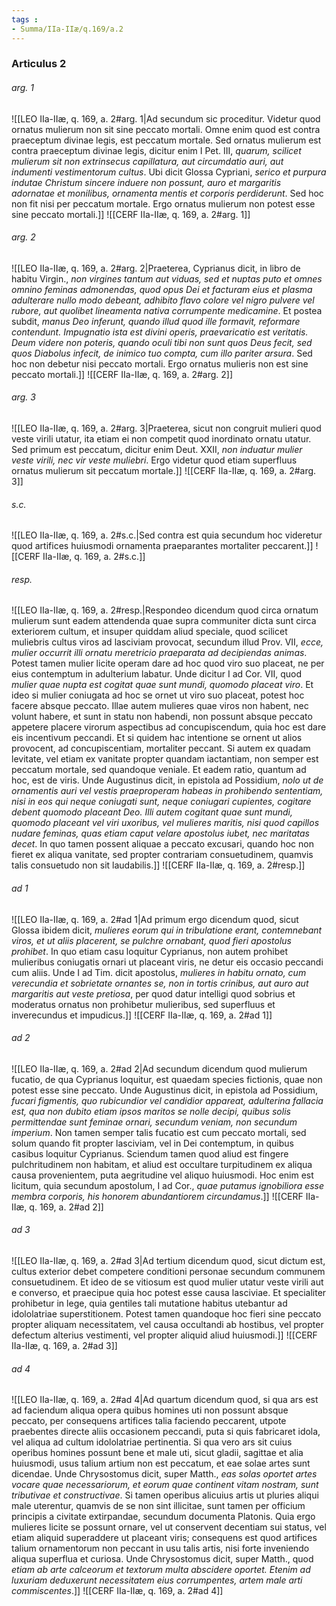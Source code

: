 ```yaml
---
tags : 
- Summa/IIa-IIæ/q.169/a.2
---
```


### Articulus 2

###### arg. 1
![[LEO IIa-IIæ, q. 169, a. 2#arg. 1|Ad secundum sic proceditur. Videtur quod ornatus mulierum non sit sine peccato mortali. Omne enim quod est contra praeceptum divinae legis, est peccatum mortale. Sed ornatus mulierum est contra praeceptum divinae legis, dicitur enim I Pet. III, *quarum, scilicet mulierum sit non extrinsecus capillatura, aut circumdatio auri, aut indumenti vestimentorum cultus*. Ubi dicit Glossa Cypriani, *serico et purpura indutae Christum sincere induere non possunt, auro et margaritis adornatae et monilibus, ornamenta mentis et corporis perdiderunt*. Sed hoc non fit nisi per peccatum mortale. Ergo ornatus mulierum non potest esse sine peccato mortali.]]
![[CERF IIa-IIæ, q. 169, a. 2#arg. 1]]

###### arg. 2
![[LEO IIa-IIæ, q. 169, a. 2#arg. 2|Praeterea, Cyprianus dicit, in libro de habitu Virgin., *non virgines tantum aut viduas, sed et nuptas puto et omnes omnino feminas admonendas, quod opus Dei et facturam eius et plasma adulterare nullo modo debeant, adhibito flavo colore vel nigro pulvere vel rubore, aut quolibet lineamenta nativa corrumpente medicamine*. Et postea subdit, *manus Deo inferunt, quando illud quod ille formavit, reformare contendunt. Impugnatio ista est divini operis, praevaricatio est veritatis. Deum videre non poteris, quando oculi tibi non sunt quos Deus fecit, sed quos Diabolus infecit, de inimico tuo compta, cum illo pariter arsura*. Sed hoc non debetur nisi peccato mortali. Ergo ornatus mulieris non est sine peccato mortali.]]
![[CERF IIa-IIæ, q. 169, a. 2#arg. 2]]

###### arg. 3
![[LEO IIa-IIæ, q. 169, a. 2#arg. 3|Praeterea, sicut non congruit mulieri quod veste virili utatur, ita etiam ei non competit quod inordinato ornatu utatur. Sed primum est peccatum, dicitur enim Deut. XXII, *non induatur mulier veste virili, nec vir veste muliebri*. Ergo videtur quod etiam superfluus ornatus mulierum sit peccatum mortale.]]
![[CERF IIa-IIæ, q. 169, a. 2#arg. 3]]

###### s.c.
![[LEO IIa-IIæ, q. 169, a. 2#s.c.|Sed contra est quia secundum hoc videretur quod artifices huiusmodi ornamenta praeparantes mortaliter peccarent.]]
![[CERF IIa-IIæ, q. 169, a. 2#s.c.]]

###### resp.
![[LEO IIa-IIæ, q. 169, a. 2#resp.|Respondeo dicendum quod circa ornatum mulierum sunt eadem attendenda quae supra communiter dicta sunt circa exteriorem cultum, et insuper quiddam aliud speciale, quod scilicet muliebris cultus viros ad lasciviam provocat, secundum illud Prov. VII, *ecce, mulier occurrit illi ornatu meretricio praeparata ad decipiendas animas*. Potest tamen mulier licite operam dare ad hoc quod viro suo placeat, ne per eius contemptum in adulterium labatur. Unde dicitur I ad Cor. VII, quod *mulier quae nupta est cogitat quae sunt mundi, quomodo placeat viro*. Et ideo si mulier coniugata ad hoc se ornet ut viro suo placeat, potest hoc facere absque peccato. Illae autem mulieres quae viros non habent, nec volunt habere, et sunt in statu non habendi, non possunt absque peccato appetere placere virorum aspectibus ad concupiscendum, quia hoc est dare eis incentivum peccandi. Et si quidem hac intentione se ornent ut alios provocent, ad concupiscentiam, mortaliter peccant. Si autem ex quadam levitate, vel etiam ex vanitate propter quandam iactantiam, non semper est peccatum mortale, sed quandoque veniale. Et eadem ratio, quantum ad hoc, est de viris. Unde Augustinus dicit, in epistola ad Possidium, *nolo ut de ornamentis auri vel vestis praeproperam habeas in prohibendo sententiam, nisi in eos qui neque coniugati sunt, neque coniugari cupientes, cogitare debent quomodo placeant Deo. Illi autem cogitant quae sunt mundi, quomodo placeant vel viri uxoribus, vel mulieres maritis, nisi quod capillos nudare feminas, quas etiam caput velare apostolus iubet, nec maritatas decet*. In quo tamen possent aliquae a peccato excusari, quando hoc non fieret ex aliqua vanitate, sed propter contrariam consuetudinem, quamvis talis consuetudo non sit laudabilis.]]
![[CERF IIa-IIæ, q. 169, a. 2#resp.]]

###### ad 1
![[LEO IIa-IIæ, q. 169, a. 2#ad 1|Ad primum ergo dicendum quod, sicut Glossa ibidem dicit, *mulieres eorum qui in tribulatione erant, contemnebant viros, et ut aliis placerent, se pulchre ornabant, quod fieri apostolus prohibet*. In quo etiam casu loquitur Cyprianus, non autem prohibet mulieribus coniugatis ornari ut placeant viris, ne detur eis occasio peccandi cum aliis. Unde I ad Tim. dicit apostolus, *mulieres in habitu ornato, cum verecundia et sobrietate ornantes se, non in tortis crinibus, aut auro aut margaritis aut veste pretiosa*, per quod datur intelligi quod sobrius et moderatus ornatus non prohibetur mulieribus, sed superfluus et inverecundus et impudicus.]]
![[CERF IIa-IIæ, q. 169, a. 2#ad 1]]

###### ad 2
![[LEO IIa-IIæ, q. 169, a. 2#ad 2|Ad secundum dicendum quod mulierum fucatio, de qua Cyprianus loquitur, est quaedam species fictionis, quae non potest esse sine peccato. Unde Augustinus dicit, in epistola ad Possidium, *fucari figmentis, quo rubicundior vel candidior appareat, adulterina fallacia est, qua non dubito etiam ipsos maritos se nolle decipi, quibus solis permittendae sunt feminae ornari, secundum veniam, non secundum imperium*. Non tamen semper talis fucatio est cum peccato mortali, sed solum quando fit propter lasciviam, vel in Dei contemptum, in quibus casibus loquitur Cyprianus. Sciendum tamen quod aliud est fingere pulchritudinem non habitam, et aliud est occultare turpitudinem ex aliqua causa provenientem, puta aegritudine vel aliquo huiusmodi. Hoc enim est licitum, quia secundum apostolum, I ad Cor., *quae putamus ignobiliora esse membra corporis, his honorem abundantiorem circundamus*.]]
![[CERF IIa-IIæ, q. 169, a. 2#ad 2]]

###### ad 3
![[LEO IIa-IIæ, q. 169, a. 2#ad 3|Ad tertium dicendum quod, sicut dictum est, cultus exterior debet competere conditioni personae secundum communem consuetudinem. Et ideo de se vitiosum est quod mulier utatur veste virili aut e converso, et praecipue quia hoc potest esse causa lasciviae. Et specialiter prohibetur in lege, quia gentiles tali mutatione habitus utebantur ad idololatriae superstitionem. Potest tamen quandoque hoc fieri sine peccato propter aliquam necessitatem, vel causa occultandi ab hostibus, vel propter defectum alterius vestimenti, vel propter aliquid aliud huiusmodi.]]
![[CERF IIa-IIæ, q. 169, a. 2#ad 3]]

###### ad 4
![[LEO IIa-IIæ, q. 169, a. 2#ad 4|Ad quartum dicendum quod, si qua ars est ad faciendum aliqua opera quibus homines uti non possunt absque peccato, per consequens artifices talia faciendo peccarent, utpote praebentes directe aliis occasionem peccandi, puta si quis fabricaret idola, vel aliqua ad cultum idololatriae pertinentia. Si qua vero ars sit cuius operibus homines possunt bene et male uti, sicut gladii, sagittae et alia huiusmodi, usus talium artium non est peccatum, et eae solae artes sunt dicendae. Unde Chrysostomus dicit, super Matth., *eas solas oportet artes vocare quae necessariorum, et eorum quae continent vitam nostram, sunt tributivae et constructivae*. Si tamen operibus alicuius artis ut pluries aliqui male uterentur, quamvis de se non sint illicitae, sunt tamen per officium principis a civitate extirpandae, secundum documenta Platonis. Quia ergo mulieres licite se possunt ornare, vel ut conservent decentiam sui status, vel etiam aliquid superaddere ut placeant viris; consequens est quod artifices talium ornamentorum non peccant in usu talis artis, nisi forte inveniendo aliqua superflua et curiosa. Unde Chrysostomus dicit, super Matth., quod *etiam ab arte calceorum et textorum multa abscidere oportet. Etenim ad luxuriam deduxerunt necessitatem eius corrumpentes, artem male arti commiscentes*.]]
![[CERF IIa-IIæ, q. 169, a. 2#ad 4]]

